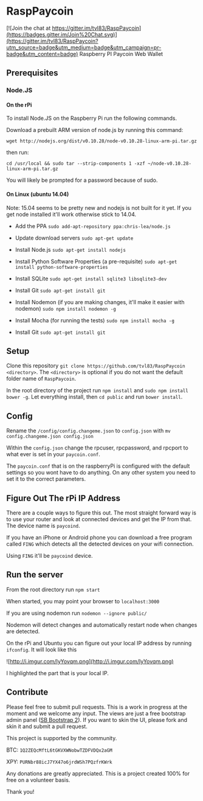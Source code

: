 # RaspPaycoin

[![Join the chat at https://gitter.im/tvl83/RaspPaycoin](https://badges.gitter.im/Join%20Chat.svg)](https://gitter.im/tvl83/RaspPaycoin?utm_source=badge&utm_medium=badge&utm_campaign=pr-badge&utm_content=badge)
Raspberry PI Paycoin Web Wallet

## Prerequisites

### Node.JS

#### On the rPi
To install Node.JS on the Raspberry Pi run the following commands.

Download a prebuilt ARM version of node.js by running this command:

`wget http://nodejs.org/dist/v0.10.28/node-v0.10.28-linux-arm-pi.tar.gz`

then run:

`cd /usr/local && sudo tar --strip-components 1 -xzf ~/node-v0.10.28-linux-arm-pi.tar.gz`

You will likely be prompted for a password because of sudo.

#### On Linux (ubuntu 14.04)

Note: 15.04 seems to be pretty new and nodejs is not built for it yet. If you get node installed it'll work otherwise stick to 14.04.

* Add the PPA
`sudo add-apt-repository ppa:chris-lea/node.js`

* Update download servers
`sudo apt-get update`

* Install Node.js
`sudo apt-get install nodejs`

* Install Python Software Properties (a pre-requisite)
`sudo apt-get install python-software-properties`

* Install SQLite
`sudo apt-get install sqlite3 libsqlite3-dev`

* Install Git
`sudo apt-get install git`
* Install Nodemon (if you are making changes, it'll make it easier with nodemon)
`sudo npm install nodemon -g`

* Install Mocha (for running the tests)
`sudo npm install mocha -g`

* Install Git
`sudo apt-get install git`

## Setup

Clone this repository
`git clone https://github.com/tvl83/RaspPaycoin <directory>`.
The `<directory>` is optional if you do not want the default folder name of `RaspPaycoin`.

In the root directory of the project run `npm install` and `sudo npm install bower -g`. Let everything install, then `cd public` and run `bower install`.

## Config 

Rename the `/config/config.changeme.json` to `config.json` with `mv config.changeme.json config.json`
 
Within the `config.json` change the rpcuser, rpcpassword, and rpcport to what ever is set in your `paycoin.conf`.

The `paycoin.conf` that is on the raspberryPi is configured with the default settings so you wont have to do anything. On any other system you need to set it to the correct parameters.

## Figure Out The rPi IP Address

There are a couple ways to figure this out. The most straight forward way is to use your router and look at connected devices and get the IP from that. The device name is `paycoind`. 

If you have an iPhone or Android phone you can download a free program called `FING` which detects all the detected devices on your wifi connection.

Using `FING` it'll be `paycoind` device. 

## Run the server

From the root directory run `npm start`

When started, you may point your browser to `localhost:3000`

If you are using nodemon run `nodemon --ignore public/`
 
Nodemon will detect changes and automatically restart node when changes are detected.

On the rPi and Ubuntu you can figure out your local IP address by running `ifconfig`. It will look like this

![http://i.imgur.com/IyYovqm.png](http://i.imgur.com/IyYovqm.png)

I highlighted the part that is your local IP. 
## Contribute

Please feel free to submit pull requests. This is a work in progress at the moment and we welcome any input.
The views are just a free bootstrap admin panel ([SB Bootstrap 2](http://startbootstrap.com/template-overviews/sb-admin-2/)). If you want to skin the UI, please fork and skin it and submit a pull request.

This project is supported by the community. 

BTC: `1Q2ZEQcMftL6tGKVXWNobwTZDFVDQx2aGM`

XPY: `PURNbr88icJ7YX47o6jrdWSh7PQzfrKWrk`

Any donations are greatly appreciated. This is a project created 100% for free on a volunteer basis.

Thank you!
